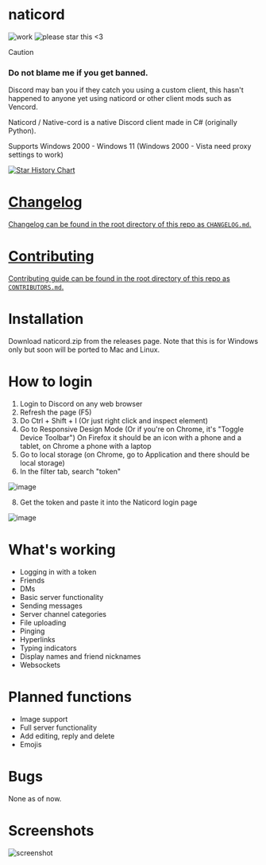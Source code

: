 # naticord
![work](https://img.shields.io/badge/work-in%20progress-green?style=plastic)
![please star this <3](https://img.shields.io/badge/please%20star%20this%20%3C3-yellow?style=plastic)

> [!CAUTION]
> ### Do not blame me if you get banned.
> Discord may ban you if they catch you using a custom client, this hasn't happened to anyone yet using naticord or other client mods such as Vencord.

Naticord / Native-cord is a native Discord client made in C# (originally Python).

Supports Windows 2000 - Windows 11 (Windows 2000 - Vista need proxy settings to work)

<a href="https://star-history.com/#n1d3v/naticord&Date">
 <picture>
   <source media="(prefers-color-scheme: dark)" srcset="https://api.star-history.com/svg?repos=n1d3v/naticord&type=Date&theme=dark" />
   <source media="(prefers-color-scheme: light)" srcset="https://api.star-history.com/svg?repos=n1d3v/naticord&type=Date" />
   <img alt="Star History Chart" src="https://api.star-history.com/svg?repos=n1d3v/naticord&type=Date" />
 </picture>

# Changelog
Changelog can be found in the root directory of this repo as `CHANGELOG.md`.

# Contributing
Contributing guide can be found in the root directory of this repo as `CONTRIBUTORS.md`.


</a>

# Installation
Download naticord.zip from the releases page. Note that this is for Windows only but soon will be ported to Mac and Linux.

# How to login

1. Login to Discord on any web browser
2. Refresh the page (F5)
3. Do Ctrl + Shift + I (Or just right click and inspect element)
4. Go to Responsive Design Mode (Or if you're on Chrome, it's "Toggle Device Toolbar")
On Firefox it should be an icon with a phone and a tablet, on Chrome a phone with a laptop
5. Go to local storage (on Chrome, go to Application and there should be local storage)
6. In the filter tab, search "token"

![image](https://github.com/Shavixinio/naticord/assets/54279284/7784ece1-3dbf-4fe5-916b-877c86404be8)

8. Get the token and paste it into the Naticord login page

![image](https://github.com/Shavixinio/naticord/assets/54279284/c588eb0d-edf6-4ab7-b2e5-c9ddbb298892)

# What's working
- Logging in with a token
- Friends
- DMs
- Basic server functionality
- Sending messages
- Server channel categories
- File uploading
- Pinging
- Hyperlinks
- Typing indicators
- Display names and friend nicknames
- Websockets
# Planned functions
- Image support
- Full server functionality
- Add editing, reply and delete
- Emojis
# Bugs
None as of now.
# Screenshots
![screenshot](https://github.com/n1d3v/naticord/assets/135556230/d796980e-6c92-4115-9fa8-1dc2ae3be601)




